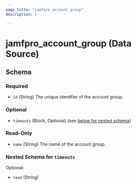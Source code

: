 ```yaml
---
page_title: "jamfpro_account_group"
description: |-
  
---
```


# jamfpro_account_group (Data Source)


<!-- schema generated by tfplugindocs -->
## Schema

### Required

- `id` (String) The unique identifier of the account group.

### Optional

- `timeouts` (Block, Optional) (see [below for nested schema](#nestedblock--timeouts))

### Read-Only

- `name` (String) The name of the account group.

<a id="nestedblock--timeouts"></a>
### Nested Schema for `timeouts`

Optional:

- `read` (String)